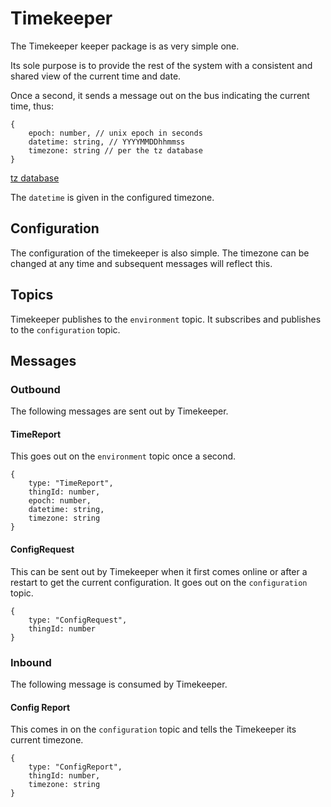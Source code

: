 # Timekeeper

The Timekeeper keeper package is as very simple one. 

Its sole purpose is to provide the rest of the system with a consistent and shared view of the current time and date.

Once a second, it sends a message out on the bus indicating the current time, thus:

```
{
    epoch: number, // unix epoch in seconds
    datetime: string, // YYYYMMDDhhmmss
    timezone: string // per the tz database
}
```

[tz database](https://en.wikipedia.org/wiki/Tz_database)

The `datetime` is given in the configured timezone.

## Configuration

The configuration of the timekeeper is also simple. The timezone can be changed at any time and subsequent messages will reflect this.

## Topics

Timekeeper publishes to the `environment` topic. It subscribes and publishes to the `configuration` topic.

## Messages

### Outbound

The following messages are sent out by Timekeeper.

#### TimeReport

This goes out on the `environment` topic once a second.

```
{
    type: "TimeReport",
    thingId: number,
    epoch: number,
    datetime: string,
    timezone: string
}
```

#### ConfigRequest

This can be sent out by Timekeeper when it first comes online or after a restart to get the current configuration. It goes out on the `configuration` topic.

```
{
    type: "ConfigRequest",
    thingId: number
}
```

### Inbound

The following message is consumed by Timekeeper.

#### Config Report

This comes in on the `configuration` topic and tells the Timekeeper its current timezone.

```
{
    type: "ConfigReport",
    thingId: number,
    timezone: string
}
```
